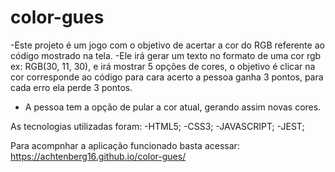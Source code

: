 # color-gues
-Este projeto é um jogo com o objetivo de acertar a cor do RGB referente ao código mostrado na tela.
-Ele irá gerar um texto no formato de uma cor rgb ex: RGB(30, 11, 30), e irá mostrar 5 opções de cores, o objetivo é clicar na cor corresponde ao código
para cara acerto a pessoa ganha 3 pontos, para cada erro ela perde 3 pontos.
- A pessoa tem a opção de pular a cor atual, gerando assim novas cores.

As tecnologias utilizadas foram:
-HTML5;
-CSS3;
-JAVASCRIPT;
-JEST;

Para acompnhar a aplicação funcionado basta acessar:
https://achtenberg16.github.io/color-gues/
